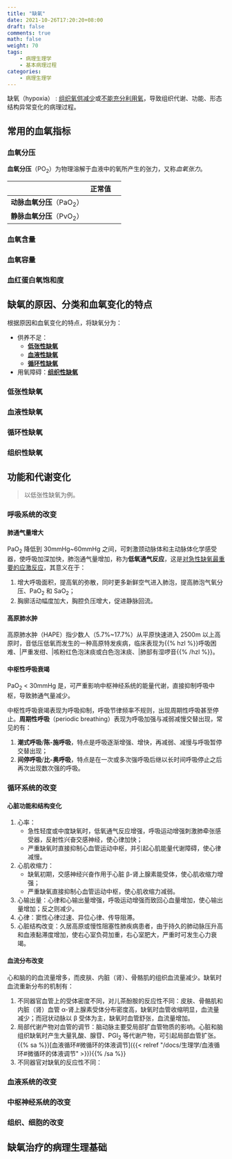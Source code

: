 ```yaml
---
title: "缺氧"
date: 2021-10-26T17:20:20+08:00
draft: false
comments: true
math: false
weight: 70
tags:
    - 病理生理学
    - 基本病理过程
categories:
    - 病理生理学
---
```


缺氧（hypoxia）
: <ins>组织氧供减少</ins>或<ins>不能充分利用氧</ins>，导致组织代谢、功能、形态结构异常变化的病理过程。

<!--more-->

## 常用的血氧指标

### 血氧分压

**血氧分压**（PO<sub>2</sub>）为物理溶解于血液中的氧所产生的张力，又称*血氧张力*。

|                                     | 正常值 |   |
|-------------------------------------|--|--|
| **动脉血氧分压**（PaO<sub>2</sub>） |
| **静脉血氧分压**（PvO<sub>2</sub>） |

### 血氧含量

### 血氧容量

### 血红蛋白氧饱和度

## 缺氧的原因、分类和血氧变化的特点

根据原因和血氧变化的特点，将缺氧分为：
- 供养不足：
    - [**低张性缺氧**](#低张性缺氧)
    - [**血液性缺氧**](#血液性缺氧)
    - [**循环性缺氧**](#循环性缺氧)
- 用氧障碍：[**组织性缺氧**](#组织性缺氧)

### 低张性缺氧

### 血液性缺氧

### 循环性缺氧

### 组织性缺氧

## 功能和代谢变化

> 以低张性缺氧为例。

### 呼吸系统的改变

#### 肺通气量增大

PaO<sub>2</sub> 降低到 30mmHg\~60mmHg 之间，可刺激颈动脉体和主动脉体化学感受器，使呼吸加深加快，肺泡通气量增加，称为**低氧通气反应**，这是<ins>对急性缺氧最重要的应激反应</ins>，其意义在于：
1. 增大呼吸面积，提高氧的弥散，同时更多新鲜空气进入肺泡，提高肺泡气氧分压、PaO<sub>2</sub> 和 SaO<sub>2</sub>；
2. 胸廓活动幅度加大，胸腔负压增大，促进静脉回流。


#### 高原肺水肿

高原肺水肿（HAPE）指少数人（5.7%\~17.7%）从平原快速进入 2500m 以上高原时，音低压低氧而发生的一种高原特发疾病，临床表现为{{% hzl %}}呼吸困难、|严重发绀、|咳粉红色泡沫痰或白色泡沫痰、|肺部有湿啰音{{% /hzl %}}。

#### 中枢性呼吸衰竭

PaO<sub>2</sub> < 30mmHg 是，可严重影响中枢神经系统的能量代谢，直接抑制呼吸中枢，导致肺通气量减少。

中枢性呼吸衰竭表现为呼吸抑制，呼吸节律频率不规则，出现周期性呼吸甚至停止。**周期性呼吸**（periodic breathing）表现为呼吸加强与减弱减慢交替出现，常见的有：
1. **潮式呼吸**/**陈-施呼吸**，特点是呼吸逐渐增强、增快，再减弱、减慢与呼吸暂停交替出现；
2. **间停呼吸**/**比-奥呼吸**，特点是在一次或多次强呼吸后继以长时间呼吸停止之后再次出现数次强的呼吸。

### 循环系统的改变

#### 心脏功能和结构变化

1. 心率：
    - 急性轻度或中度缺氧时，低氧通气反应增强，呼吸运动增强刺激肺牵张感受器，反射性兴奋交感神经，使心律加快；
    - 严重缺氧时直接抑制心血管运动中枢，并引起心肌能量代谢障碍，使心律减慢。
2. 心肌收缩力：
    - 缺氧初期，交感神经兴奋作用于心脏 β-肾上腺素能受体，使心肌收缩力增强；
    - 严重缺氧直接抑制心血管运动中枢，使心肌收缩力减弱。
3. 心输出量：心律和心输出量增强，呼吸运动增强而致回心血量增加，使心输出量增加；反之则减少。
4. 心律：窦性心律过速、异位心律、传导阻滞。
5. 心脏结构改变：久居高原或慢性阻塞性肺疾病患者，由于持久的肺动脉压升高和血液黏滞度增加，使右心室负荷加重，右心室肥大，严重时可发生心力衰竭。

#### 血流分布改变

心和脑的的血流量增多，而皮肤、内脏（肾）、骨骼肌的组织血流量减少。缺氧时血流重新分布的机制有：
1. 不同器官血管上的受体密度不同，对儿茶酚胺的反应性不同：皮肤、骨骼肌和内脏（肾）血管 α-肾上腺素受体分布密度高，缺氧时血管收缩明显，血流量减少；而冠状动脉以 β 受体为主，缺氧时血管舒张，血流量增加。
2. 局部代谢产物对血管的调节：脑动脉主要受局部扩血管物质的影响。心脏和脑组织缺氧时产生大量乳酸、腺苷、PGI<sub>2</sub> 等代谢产物，可引起局部血管扩张。{{% sa %}}[血液循环#微循环的体液调节]({{< relref "/docs/生理学/血液循环#微循环的体液调节" >}}){{% /sa %}}
3. 不同器官对缺氧的反应性不同：

### 血液系统的改变

### 中枢神经系统的改变

### 组织、细胞的改变

## 缺氧治疗的病理生理基础

